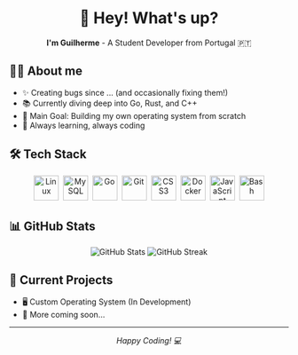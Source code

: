 <div align="center">
  <h1>👋 Hey! What's up?</h1>
  <p><b>I'm Guilherme</b> - A Student Developer from Portugal 🇵🇹</p>
</div>

## 👨‍💻 About me
- ✨ Creating bugs since ... (and occasionally fixing them!)
- 📚 Currently diving deep into Go, Rust, and C++
- 🎯 Main Goal: Building my own operating system from scratch
- 🌱 Always learning, always coding

## 🛠 Tech Stack
<div align="center">
  <img src="https://cdn.jsdelivr.net/gh/devicons/devicon/icons/linux/linux-original.svg" width="45" height="45" alt="Linux" title="Linux"/>&nbsp;
  <img src="https://cdn.jsdelivr.net/gh/devicons/devicon/icons/mysql/mysql-original.svg" width="45" height="45" alt="MySQL" title="MySQL"/>&nbsp;
  <img src="https://cdn.jsdelivr.net/gh/devicons/devicon/icons/go/go-original.svg" width="45" height="45" alt="Go" title="Go"/>&nbsp;
  <img src="https://cdn.jsdelivr.net/gh/devicons/devicon/icons/git/git-original.svg" width="45" height="45" alt="Git" title="Git"/>&nbsp;
  <img src="https://cdn.jsdelivr.net/gh/devicons/devicon/icons/css3/css3-original.svg" width="45" height="45" alt="CSS3" title="CSS3"/>&nbsp;
  <img src="https://cdn.jsdelivr.net/gh/devicons/devicon/icons/docker/docker-original.svg" width="45" height="45" alt="Docker" title="Docker"/>&nbsp;
  <img src="https://cdn.jsdelivr.net/gh/devicons/devicon/icons/javascript/javascript-original.svg" width="45" height="45" alt="JavaScript" title="JavaScript"/>&nbsp;
  <img src="https://cdn.jsdelivr.net/gh/devicons/devicon/icons/bash/bash-original.svg" width="45" height="45" alt="Bash" title="Bash"/>
</div>

## 📊 GitHub Stats
<div align="center">
  <img src="https://github-readme-stats.vercel.app/api?username=YOUR_USERNAME&show_icons=true&theme=tokyonight" alt="GitHub Stats"/>
  <img src="https://github-readme-streak-stats.herokuapp.com/?user=YOUR_USERNAME&theme=tokyonight" alt="GitHub Streak"/>
</div>

## 🌟 Current Projects
- 🖥️ Custom Operating System (In Development)
- 🔧 More coming soon...


---
<div align="center">
  <i>Happy Coding! 💻</i>
</div>
